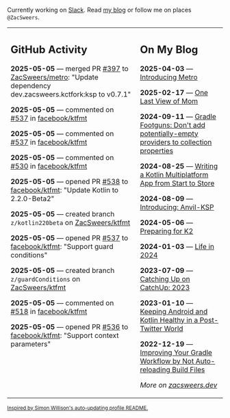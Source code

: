 Currently working on [Slack](https://slack.com/). Read [my blog](https://zacsweers.dev/) or follow me on places `@ZacSweers`.

<table><tr><td valign="top" width="60%">

## GitHub Activity
<!-- githubActivity starts -->
**2025-05-05** — merged PR [#397](https://github.com/ZacSweers/metro/pull/397) to [ZacSweers/metro](https://github.com/ZacSweers/metro): "Update dependency dev.zacsweers.kctfork:ksp to v0.7.1"

**2025-05-05** — commented on [#537](https://github.com/facebook/ktfmt/pull/537#issuecomment-2852239495) in [facebook/ktfmt](https://github.com/facebook/ktfmt)

**2025-05-05** — commented on [#537](https://github.com/facebook/ktfmt/pull/537#issuecomment-2852238741) in [facebook/ktfmt](https://github.com/facebook/ktfmt)

**2025-05-05** — commented on [#530](https://github.com/facebook/ktfmt/issues/530#issuecomment-2852136480) in [facebook/ktfmt](https://github.com/facebook/ktfmt)

**2025-05-05** — opened PR [#538](https://github.com/facebook/ktfmt/pull/538) to [facebook/ktfmt](https://github.com/facebook/ktfmt): "Update Kotlin to 2.2.0-Beta2"

**2025-05-05** — created branch `z/kotlin220beta` on [ZacSweers/ktfmt](https://github.com/ZacSweers/ktfmt)

**2025-05-05** — opened PR [#537](https://github.com/facebook/ktfmt/pull/537) to [facebook/ktfmt](https://github.com/facebook/ktfmt): "Support guard conditions"

**2025-05-05** — created branch `z/guardConditions` on [ZacSweers/ktfmt](https://github.com/ZacSweers/ktfmt)

**2025-05-05** — commented on [#518](https://github.com/facebook/ktfmt/issues/518#issuecomment-2851985772) in [facebook/ktfmt](https://github.com/facebook/ktfmt)

**2025-05-05** — opened PR [#536](https://github.com/facebook/ktfmt/pull/536) to [facebook/ktfmt](https://github.com/facebook/ktfmt): "Support context parameters"
<!-- githubActivity ends -->
</td><td valign="top" width="40%">

## On My Blog
<!-- blog starts -->
**2025-04-03** — [Introducing Metro](https://www.zacsweers.dev/introducing-metro/)

**2025-02-17** — [One Last View of Mom](https://www.zacsweers.dev/one-last-view-of-mom/)

**2024-09-11** — [Gradle Footguns: Don't add potentially-empty providers to collection properties](https://www.zacsweers.dev/gradle-footgun-adding-empty-providers-to-collection-properties/)

**2024-08-25** — [Writing a Kotlin Multiplatform App from Start to Store](https://www.zacsweers.dev/writing-a-kotlin-multiplatform-app-from-start-to-store/)

**2024-08-09** — [Introducing: Anvil-KSP](https://www.zacsweers.dev/introducing-anvil-ksp/)

**2024-05-06** — [Preparing for K2](https://www.zacsweers.dev/preparing-for-k2/)

**2024-01-03** — [Life in 2024](https://www.zacsweers.dev/life-in-2024/)

**2023-07-09** — [Catching Up on CatchUp: 2023](https://www.zacsweers.dev/catching-up-on-catchup-2023/)

**2023-01-10** — [Keeping Android and Kotlin Healthy in a Post-Twitter World](https://www.zacsweers.dev/keeping-android-healthy/)

**2022-12-19** — [Improving Your Gradle Workflow by Not Auto-reloading Build Files](https://www.zacsweers.dev/improving-your-workflow-by-not-auto-reloading-build-files/)
<!-- blog ends -->
_More on [zacsweers.dev](https://zacsweers.dev/)_
</td></tr></table>

<sub><a href="https://simonwillison.net/2020/Jul/10/self-updating-profile-readme/">Inspired by Simon Willison's auto-updating profile README.</a></sub>